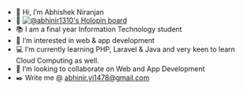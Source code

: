 - 👋 Hi, I’m Abhishek Niranjan
- 📌 [![@abhinir1310's Holopin board](https://holopin.me/abhinir1310)](https://holopin.io/@abhinir1310)
- 📚 I am a final year Information Technology student
- 👀 I’m interested in web & app development
- 💻 I’m currently learning PHP, Laravel & Java and very keen to learn Cloud Computing as well.
- 💞️ I’m looking to collaborate on Web and App Development
- ✒️ Write me @ abhinir.yi1478@gmail.com


<!---
abhinir1310/abhinir1310 is a ✨ special ✨ repository because its `README.md` (this file) appears on your GitHub profile.
You can click the Preview link to take a look at your changes.
--->
